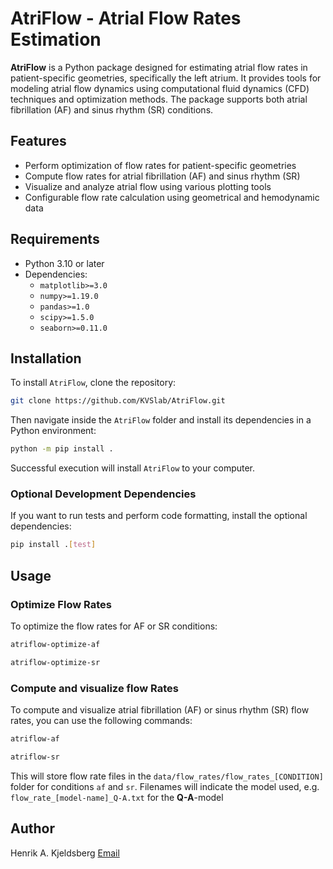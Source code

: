 # AtriFlow - Atrial Flow Rates Estimation

**AtriFlow** is a Python package designed for estimating atrial flow rates in patient-specific geometries, specifically
the left atrium. It provides tools for modeling atrial flow dynamics using computational fluid dynamics (CFD) techniques
and optimization methods. The package supports both atrial fibrillation (AF) and sinus rhythm (SR) conditions.

## Features

- Perform optimization of flow rates for patient-specific geometries
- Compute flow rates for atrial fibrillation (AF) and sinus rhythm (SR)
- Visualize and analyze atrial flow using various plotting tools
- Configurable flow rate calculation using geometrical and hemodynamic data

## Requirements

- Python 3.10 or later
- Dependencies:
    - `matplotlib>=3.0`
    - `numpy>=1.19.0`
    - `pandas>=1.0`
    - `scipy>=1.5.0`
    - `seaborn>=0.11.0`

## Installation

To install `AtriFlow`, clone the repository:

```bash
git clone https://github.com/KVSlab/AtriFlow.git
```

Then navigate inside the `AtriFlow` folder and install its dependencies in a Python environment:

```bash
python -m pip install .
```

Successful execution will install `AtriFlow` to your computer.

### Optional Development Dependencies

If you want to run tests and perform code formatting, install the optional dependencies:

```bash
pip install .[test]
```

## Usage

### Optimize Flow Rates

To optimize the flow rates for AF or SR conditions:

```bash
atriflow-optimize-af
```

```bash
atriflow-optimize-sr
```

### Compute and visualize flow Rates

To compute and visualize atrial fibrillation (AF) or sinus rhythm (SR) flow rates, you can use the following commands:

```bash
atriflow-af
```

```bash
atriflow-sr
```

This will store flow rate files in the `data/flow_rates/flow_rates_[CONDITION]` folder for conditions `af` and `sr`.
Filenames will indicate the model used, e.g. `flow_rate_[model-name]_Q-A.txt` for the **Q-A**-model

## Author

Henrik A. Kjeldsberg [Email](mailto:henrik.kjeldsberg@live.no)
